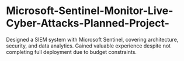 # Microsoft-Sentinel-Monitor-Live-Cyber-Attacks-Planned-Project-
Designed a SIEM system with Microsoft Sentinel, covering architecture, security, and data analytics. Gained valuable experience despite not completing full deployment due to budget constraints.
